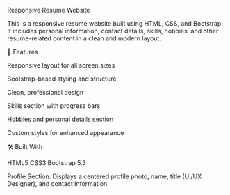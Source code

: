  Responsive Resume Website

This is a responsive resume website built using HTML, CSS, and Bootstrap. It includes personal information, contact details, skills, hobbies, and other resume-related content in a clean and modern layout.

🚀 Features

Responsive layout for all screen sizes

Bootstrap-based styling and structure

Clean, professional design

Skills section with progress bars

Hobbies and personal details section

Custom styles for enhanced appearance


🛠️ Built With

HTML5
CSS3
Bootstrap 5.3           

Profile Section: Displays a centered profile photo, name, title (UI/UX Designer), and            contact information.


